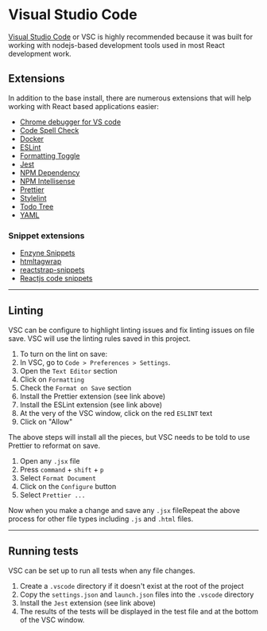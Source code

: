 # Visual Studio Code

[Visual Studio Code](https://code.visualstudio.com/download) or VSC is highly recommended because it was built for working with nodejs-based development tools used in most React development work.

## Extensions

In addition to the base install, there are numerous extensions that will help working with React based applications easier:

- [Chrome debugger for VS code](https://marketplace.visualstudio.com/items?itemName=msjsdiag.debugger-for-chrome)
- [Code Spell Check](https://marketplace.visualstudio.com/items?itemName=streetsidesoftware.code-spell-checker)
- [Docker](https://marketplace.visualstudio.com/items?itemName=ms-azuretools.vscode-docker)
- [ESLint](https://marketplace.visualstudio.com/items?itemName=dbaeumer.vscode-eslint)
- [Formatting Toggle](https://marketplace.visualstudio.com/items?itemName=tombonnike.vscode-status-bar-format-toggle)
- [Jest](https://marketplace.visualstudio.com/items?itemName=Orta.vscode-jest)
- [NPM Dependency](https://marketplace.visualstudio.com/items?itemName=howardzuo.vscode-npm-dependency)
- [NPM Intellisense](https://marketplace.visualstudio.com/items?itemName=christian-kohler.npm-intellisense)
- [Prettier](https://marketplace.visualstudio.com/items?itemName=esbenp.prettier-vscode)
- [Stylelint](https://marketplace.visualstudio.com/items?itemName=stylelint.vscode-stylelint)
- [Todo Tree](https://marketplace.visualstudio.com/items?itemName=Gruntfuggly.todo-tree)
- [YAML](https://marketplace.visualstudio.com/items?itemName=redhat.vscode-yaml)

### Snippet extensions

- [Enzyne Snippets](https://marketplace.visualstudio.com/items?itemName=crusadedev.enzyne-snippet)
- [htmltagwrap](https://marketplace.visualstudio.com/items?itemName=bradgashler.htmltagwrap)
- [reactstrap-snippets](https://marketplace.visualstudio.com/items?itemName=jjpatel361.reactstrap-snippets)
- [Reactjs code snippets](https://marketplace.visualstudio.com/items?itemName=xabikos.ReactSnippets)

---

## Linting

VSC can be configure to highlight linting issues and fix linting issues on file save. VSC will use the linting rules saved in this project.

1.  To turn on the lint on save:
1.  In VSC, go to `Code > Preferences > Settings`.
1.  Open the `Text Editor` section
1.  Click on `Formatting`
1.  Check the `Format on Save` section
1.  Install the Prettier extension (see link above)
1.  Install the ESLint extension (see link above)
1.  At the very of the VSC window, click on the red `ESLINT` text
1.  Click on "Allow"

The above steps will install all the pieces, but VSC needs to be told to use Prettier to reformat on save.

1.  Open any `.jsx` file
1.  Press `command` + `shift` + `p`
1.  Select `Format Document`
1.  Click on the `Configure` button
1.  Select `Prettier ...`

Now when you make a change and save any `.jsx` fileRepeat the above process for other file types including `.js` and `.html` files.

---

## Running tests

VSC can be set up to run all tests when any file changes.

1.  Create a `.vscode` directory if it doesn't exist at the root of the project
1.  Copy the `settings.json` and `launch.json` files into the `.vscode` directory
1.  Install the `Jest` extension (see link above)
1.  The results of the tests will be displayed in the test file and at the bottom of the VSC window.
